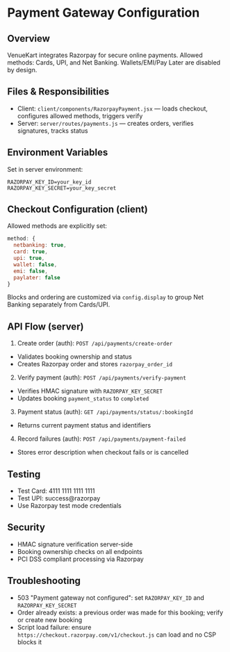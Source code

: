 # Payment Gateway Configuration

## Overview
VenueKart integrates Razorpay for secure online payments. Allowed methods: Cards, UPI, and Net Banking. Wallets/EMI/Pay Later are disabled by design.

## Files & Responsibilities
- Client: `client/components/RazorpayPayment.jsx` — loads checkout, configures allowed methods, triggers verify
- Server: `server/routes/payments.js` — creates orders, verifies signatures, tracks status

## Environment Variables
Set in server environment:
```
RAZORPAY_KEY_ID=your_key_id
RAZORPAY_KEY_SECRET=your_key_secret
```

## Checkout Configuration (client)
Allowed methods are explicitly set:
```js
method: {
  netbanking: true,
  card: true,
  upi: true,
  wallet: false,
  emi: false,
  paylater: false
}
```
Blocks and ordering are customized via `config.display` to group Net Banking separately from Cards/UPI.

## API Flow (server)
1) Create order (auth): `POST /api/payments/create-order`
- Validates booking ownership and status
- Creates Razorpay order and stores `razorpay_order_id`

2) Verify payment (auth): `POST /api/payments/verify-payment`
- Verifies HMAC signature with `RAZORPAY_KEY_SECRET`
- Updates booking `payment_status` to `completed`

3) Payment status (auth): `GET /api/payments/status/:bookingId`
- Returns current payment status and identifiers

4) Record failures (auth): `POST /api/payments/payment-failed`
- Stores error description when checkout fails or is cancelled

## Testing
- Test Card: 4111 1111 1111 1111
- Test UPI: success@razorpay
- Use Razorpay test mode credentials

## Security
- HMAC signature verification server-side
- Booking ownership checks on all endpoints
- PCI DSS compliant processing via Razorpay

## Troubleshooting
- 503 "Payment gateway not configured": set `RAZORPAY_KEY_ID` and `RAZORPAY_KEY_SECRET`
- Order already exists: a previous order was made for this booking; verify or create new booking
- Script load failure: ensure `https://checkout.razorpay.com/v1/checkout.js` can load and no CSP blocks it
